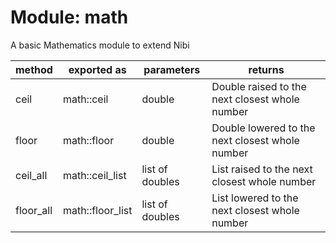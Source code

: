 # Module: math

A basic Mathematics module to extend Nibi

| method  | exported as    | parameters | returns
|----     |----            |----        |----
| ceil    | math::ceil     |  double    | Double raised to the next closest whole number
| floor   | math::floor    |  double    | Double lowered to the next closest whole number
| ceil_all    | math::ceil_list      |  list of doubles    | List raised to the next closest whole number
| floor_all   | math::floor_list     |  list of doubles    | List lowered to the next closest whole number
